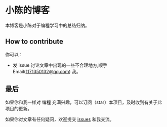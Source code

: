 # 小陈的博客

本博客是小陈对于编程学习中的总结归纳。

## How to contribute

你可以：

- 发 issue 讨论文章中出现的一些不合理地方,顺手 Email(1171350132@qq.com) 我。

## 最后

如果你和我一样对 编程 充满兴趣，可以订阅（star）本项目，及时收到有关于此项目的更新。

如果你对文章有任何疑问，欢迎提交 [issues](https://github.com/cwj1171350132/Vuepress_blog/issues) 和我交流。